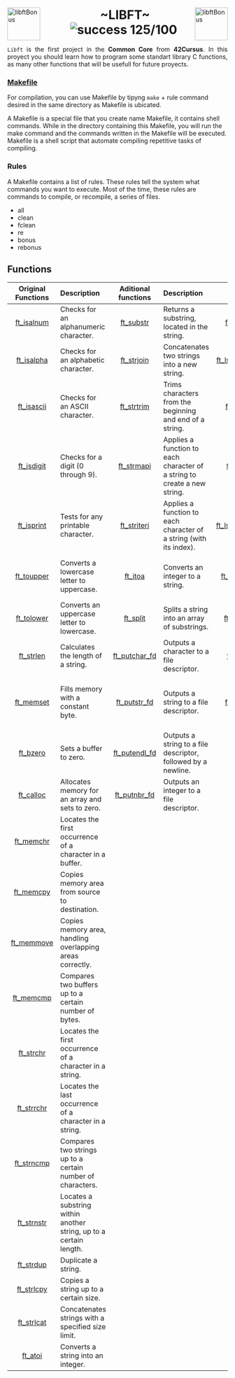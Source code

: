 <div>
	<img align="left" alt="libftBonus" src="https://github.com/eduaserr/42-project-badges/blob/a48e677fd4871e6999a9564101dca26091ec18ef/badges/libfte.png" width="75px">
	<img align="right" alt="libftBonus" src="https://github.com/eduaserr/42-project-badges/blob/a48e677fd4871e6999a9564101dca26091ec18ef/badges/libftm.png" width="75px">
	<h1 align="center">&emsp; ~LIBFT~ <br>&emsp;<img alt="success 125/100" src="https://img.shields.io/badge/125%2F100-green?style=plastic&logoColor=green&label=success"></h1>
</div>
<div align="justify">
	<code>Libft</code> is the first project in the <b>Common Core</b> from <b>42Cursus</b>. In this proyect you should learn how to program some standart library C functions, as many other functions that will be usefull for future proyects.
</div>

### [Makefile](/libft/Makefile)

For compilation, you can use Makefile by tipyng `make` + rule command desired in the same directory as Makefile is ubicated.
  
A Makefile is a special file that you create name Makefile, it contains shell commands. While in the directory containing this Makefile, you will run the make command and the commands written in the Makefile will be executed. Makefile is a shell script that automate compiling repetitive tasks of compiling.

### Rules

A Makefile contains a list of rules. These rules tell the system what commands you want to execute. Most of the time, these rules are commands to compile, or recompile, a series of files.

* all
* clean
* fclean
* re
* bonus
* rebonus

## Functions

Original Functions|Description|Aditional functions|Description|BONUS|Description
:----------------:|:----------|:-----------------:|:----------|:---:|:----------|
[ft_isalnum](/libft/ft_isalnum.c)|Checks for an alphanumeric character.|[ft_substr](/libft/ft_substr.c)|Returns a substring, located in the string.|[ft_lstnew](/libft/ft_lstnew_bonus.c)|Creates a new element in the list.
[ft_isalpha](/libft/ft_isalpha.c)|Checks for an alphabetic character.|[ft_strjoin](/libft/ft_strjoin.c)|Concatenates two strings into a new string.|[ft_lstadd_front](/libft/ft_lstadd_front_bonus.c)|Adds an element to the front of the list.
[ft_isascii](/libft/ft_isascii.c)|Checks for an ASCII character.|[ft_strtrim](/libft/ft_strtrim.c)|Trims characters from the beginning and end of a string.|[ft_lstsize](/libft/ft_lstsize_bonus.c)|Returns the number of elements in the list.
[ft_isdigit](/libft/ft_isdigit.c)|Checks for a digit (0 through 9).|[ft_strmapi](/libft/ft_strmapi.c)|Applies a function to each character of a string to create a new string.|[ft_lstlast](/libft/ft_lstlast_bonus.c)|Returns the last element of the list.
[ft_isprint](/libft/ft_isprint.c)|Tests for any printable character.|[ft_striteri](/libft/ft_striteri.c)|Applies a function to each character of a string (with its index).|[ft_lstadd_back](/libft/ft_lstadd_back_bonus.c)|Adds an element to the end of the list.
[ft_toupper](/libft/ft_toupper.c)|Converts a lowercase letter to uppercase.|[ft_itoa](/libft/ft_itoa.c)|Converts an integer to a string.|[ft_lstdelone](/libft/ft_lstdelone_bonus.c)|Deletes a single element from the list.
[ft_tolower](/libft/ft_tolower.c)|Converts an uppercase letter to lowercase.|[ft_split](/libft/ft_split.c)|Splits a string into an array of substrings.|[ft_lstclear](/libft/ft_lstclear_bonus.c)|Clears all elements from the list.
[ft_strlen](/libft/ft_strlen.c)|Calculates the length of a string.|[ft_putchar_fd](/libft/ft_putchar_fd.c)|Outputs a character to a file descriptor.|[ft_lstiter](/libft/ft_lstiter_bonus.c)|Iterates over each element of the list.
[ft_memset](/libft/ft_memset.c)|Fills memory with a constant byte.|[ft_putstr_fd](/libft/ft_putstr_fd.c)|Outputs a string to a file descriptor.|[ft_lstmap](/libft/ft_lstmap_bonus.c)|Applies a function to each element and creates a new list.
[ft_bzero](/libft/ft_bzero.c)|Sets a buffer to zero.|[ft_putendl_fd](/libft/ft_putendl_fd.c)|Outputs a string to a file descriptor, followed by a newline.
[ft_calloc](/libft/ft_calloc.c)|Allocates memory for an array and sets to zero.|[ft_putnbr_fd](/libft/ft_putnbr_fd.c)|Outputs an integer to a file descriptor.
[ft_memchr](/libft/ft_memchr.c)|Locates the first occurrence of a character in a buffer.
[ft_memcpy](/libft/ft_memcpy.c)|Copies memory area from source to destination.
[ft_memmove](/libft/ft_memmove.c)|Copies memory area, handling overlapping areas correctly.
[ft_memcmp](/libft/ft_memcmp.c)|Compares two buffers up to a certain number of bytes.
[ft_strchr](/libft/ft_strchr.c)|Locates the first occurrence of a character in a string.
[ft_strrchr](/libft/ft_strrchr.c)|Locates the last occurrence of a character in a string.
[ft_strncmp](/libft/ft_strncmp.c)|Compares two strings up to a certain number of characters.
[ft_strnstr](/libft/ft_strnstr.c)|Locates a substring within another string, up to a certain length.
[ft_strdup](/libft/ft_strdup.c)|Duplicate a string.
[ft_strlcpy](/libft/ft_strlcpy.c)|Copies a string up to a certain size.
[ft_strlcat](/libft/ft_strlcat.c)|Concatenates strings with a specified size limit.
[ft_atoi](/libft/ft_atoi.c)|Converts a string into an integer.
